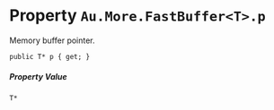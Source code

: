 # Property `Au.More.FastBuffer<T>.p`

Memory buffer pointer.

```
public T* p { get; }
```

##### Property Value

`T*`